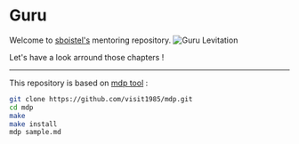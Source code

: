 # Guru

Welcome to [sboistel's](https://github.com/sboistel) mentoring repository.
![Guru Levitation](https://upload.wikimedia.org/wikipedia/commons/thumb/3/38/Thegnu.png/180px-Thegnu.png)

Let's have a look arround those chapters !

---

This repository is based on [mdp tool](https://github.com/visit1985/mdp) :

```bash
git clone https://github.com/visit1985/mdp.git
cd mdp
make
make install
mdp sample.md
```
